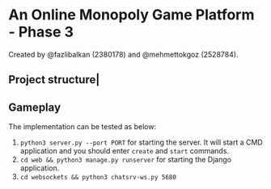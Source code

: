 # An Online Monopoly Game Platform - Phase 3

Created by @fazlibalkan (2380178) and @mehmettokgoz (2528784).

## Project structure|

## Gameplay

The implementation can be tested as below:

1. `python3 server.py --port PORT` for starting the server. It will start a CMD application and you should enter `create` and `start` commands.
2. `cd web && python3 manage.py runserver` for starting the Django application.
3. `cd websockets && python3 chatsrv-ws.py 5680`

